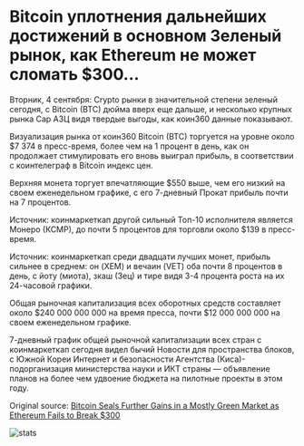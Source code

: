 # Bitcoin уплотнения дальнейших достижений в основном Зеленый рынок, как Ethereum не может сломать $300...

Вторник, 4 сентября: Crypto рынки в значительной степени зеленый сегодня, с Bitcoin (BTC) дюйма вверх еще дальше, и несколько крупных рынка Cap АЗЦ видя твердые выгоды, как коин360 данные показывают.

Визуализация рынка от коин360 Bitcoin (BTC) торгуется на уровне около $7 374 в пресс-время, более чем на 1 процент в день, как он продолжает стимулировать его вновь выиграл прибыль, в соответствии с коинтелеграф в Bitcoin индекс цен.

Верхняя монета торгует впечатляющие $550 выше, чем его низкий на своем еженедельном графике, с его 7-дневный Прокат прибыль почти на 7 процентов.

Источник: коинмаркеткап другой сильный Топ-10 исполнителя является Монеро (КСМР), до почти 5 процентов для торговли около $139 в пресс-время.

Источник: коинмаркеткап среди двадцати лучших монет, прибыль сильнее в среднем: он (XEM) и вечаин (VET) оба почти 8 процентов в день, с йоту (миота), зкаш (Зец) и тире видя 3-4 процента роста на их 24-часовой графики.

Общая рыночная капитализация всех оборотных средств составляет около $240 000 000 000 на время пресса, почти $12 000 000 000 на своем еженедельном графике.

7-дневный график общей рыночной капитализации всех стран с коинмаркеткап сегодня видел бычий Новости для пространства блоков, с Южной Кореи Интернет и безопасности Агентства (Киса)-подорганизация министерства науки и ИКТ страны — объявление планов на более чем удвоение бюджета на пилотные проекты в этом году.

Original source: [Bitcoin Seals Further Gains in a Mostly Green Market as Ethereum Fails to Break $300](https://cointelegraph.com/news/bitcoin-seals-further-gains-in-a-mostly-green-market-as-ethereum-fails-to-break-300)

![stats](https://c.statcounter.com/11760860/0/a89fa40b/1/ "stats")